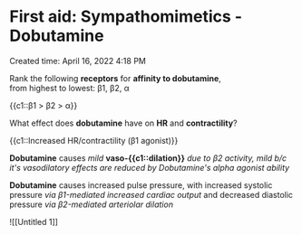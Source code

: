 # First aid: Sympathomimetics - Dobutamine

Created time: April 16, 2022 4:18 PM

Rank the following **receptors** for **affinity to dobutamine**, from highest to lowest: β1, β2, α

{{c1::β1 > β2 > α}}

What effect does **dobutamine** have on **HR** and **contractility**?

{{c1::Increased HR/contractility (β1 agonist)}}

**Dobutamine** causes *mild* **vaso-{{c1::dilation}}** *due to β2 activity, mild b/c it's vasodilatory effects are reduced by Dobutamine's alpha agonist ability*

**Dobutamine** causes increased pulse pressure, with increased systolic pressure *via β1-mediated increased cardiac output* and decreased diastolic pressure *via β2-mediated arteriolar dilation*

![[Untitled 1]]